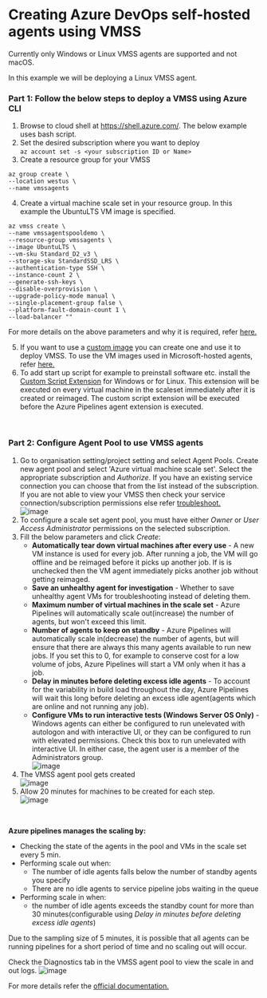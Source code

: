 
# Creating Azure DevOps self-hosted agents using VMSS

Currently only Windows or Linux VMSS agents are supported and not macOS.

In this example we will be deploying a Linux VMSS agent.

### Part 1: Follow the below steps to deploy a VMSS using Azure CLI

1) Browse to cloud shell at https://shell.azure.com/. The below example uses bash script.
2) Set the desired subscription where you want to deploy </br>
`az account set -s <your subscription ID or Name>`
3) Create a resource group for your VMSS </br>
```
az group create \
--location westus \
--name vmssagents
```
4) Create a virtual machine scale set in your resource group. In this example the UbuntuLTS VM image is specified.</br>
```
az vmss create \
--name vmssagentspooldemo \
--resource-group vmssagents \
--image UbuntuLTS \
--vm-sku Standard_D2_v3 \
--storage-sku StandardSSD_LRS \
--authentication-type SSH \
--instance-count 2 \
--generate-ssh-keys \
--disable-overprovision \
--upgrade-policy-mode manual \
--single-placement-group false \
--platform-fault-domain-count 1 \
--load-balancer ""
```
For more details on the above parameters and why it is required, refer <a href='https://docs.microsoft.com/en-us/azure/devops/pipelines/agents/scale-set-agents?view=azure-devops#create-the-scale-set'>here.</a>

5) If you want to use a <a href='</a>https://docs.microsoft.com/en-us/azure/devops/pipelines/agents/scale-set-agents?view=azure-devops#create-a-scale-set-with-custom-image-software-or-disk-size'>custom image</a> you can create one and use it to deploy VMSS. To use the VM images used in Microsoft-hosted agents, refer <a href='https://github.com/actions/virtual-environments/tree/main/images'>here.</a>
6) To add start up script for example to preinstall software etc. install the <a href='https://docs.microsoft.com/en-us/azure/devops/pipelines/agents/scale-set-agents?view=azure-devops#customizing-virtual-machine-startup-via-the-custom-script-extension'>Custom Script Extension</a> for Windows or for Linux. This extension will be executed on every virtual machine in the scaleset immediately after it is created or reimaged. The custom script extension will be executed before the Azure Pipelines agent extension is executed.
</br>

### Part 2: Configure Agent Pool to use VMSS agents
1) Go to organisation setting/project setting and select Agent Pools. Create new agent pool and select 'Azure virtual machine scale set'. Select the appropriate subscription and _Authorize_. If you have an existing service connection you can choose that from the list instead of the subscription. If you are not able to view your VMSS then check your service connection/subscription permissions else refer <a href='https://docs.microsoft.com/en-us/azure/devops/pipelines/release/azure-rm-endpoint?view=azure-devops#insufficient-privileges-to-complete-the-operation'>troubleshoot.</a></br>
![image](https://user-images.githubusercontent.com/57246376/153708379-dc3d7938-beb1-4f4e-9252-5c9ad17b98e3.png)
2) To configure a scale set agent pool, you must have either _Owner_ or _User Access Administrator_ permissions on the selected subscription.
3) Fill the below parameters and click _Create_:
    - **Automatically tear down virtual machines after every use** - A new VM instance is used for every job. After running a job, the VM will go offline and be reimaged before it picks up another job. If is is unchecked then the VM agent immediately picks another job without getting reimaged.
    - **Save an unhealthy agent for investigation** - Whether to save unhealthy agent VMs for troubleshooting instead of deleting them.
    - **Maximum number of virtual machines in the scale set** - Azure Pipelines will automatically scale out(increase) the number of agents, but won't exceed this limit.
    - **Number of agents to keep on standby** - Azure Pipelines will automatically scale in(decrease) the number of agents, but will ensure that there are always this many agents available to run new jobs. If you set this to 0, for example to conserve cost for a low volume of jobs, Azure Pipelines will start a VM only when it has a job.
    - **Delay in minutes before deleting excess idle agents** - To account for the variability in build load throughout the day, Azure Pipelines will wait this long before deleting an excess idle agent(agents which are online and not running any job).
    - **Configure VMs to run interactive tests (Windows Server OS Only)** - Windows agents can either be configured to run unelevated with autologon and with interactive UI, or they can be configured to run with elevated permissions. Check this box to run unelevated with interactive UI. In either case, the agent user is a member of the Administrators group.</br>
![image](https://user-images.githubusercontent.com/57246376/153709304-0c3a50b7-1166-4c7d-8467-82538afc2c0f.png)
4) The VMSS agent pool gets created</br>
![image](https://user-images.githubusercontent.com/57246376/153709495-0f603b38-d409-4528-9915-55bba0e8c1d1.png)
5) Allow 20 minutes for machines to be created for each step.</br>
![image](https://user-images.githubusercontent.com/57246376/153709566-e4cc2be8-24f5-4090-8985-bb28c65d67ca.png)
</br>

**Azure pipelines manages the scaling by:**
- Checking the state of the agents in the pool and VMs in the scale set every 5 min.
- Performing  scale out when:
    - The number of idle agents falls below the number of standby agents you specify
    - There are no idle agents to service pipeline jobs waiting in the queue
- Performing scale in when:
    - the number of idle agents exceeds the standby count for more than 30 minutes(configurable using _Delay in minutes before deleting excess idle agents_)

Due to the sampling size of 5 minutes, it is possible that all agents can be running pipelines for a short period of time and no scaling out will occur.

Check the Diagnostics tab in the VMSS agent pool to view the scale in and out logs.
![image](https://user-images.githubusercontent.com/57246376/153710008-6cb62c0e-79aa-47b0-8818-be0897b6d576.png)


For more details refer the <a href='</a>https://docs.microsoft.com/en-us/azure/devops/pipelines/agents/scale-set-agents?view=azure-devops'>official documentation.</a>






